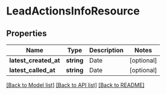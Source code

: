 # LeadActionsInfoResource

## Properties
Name | Type | Description | Notes
------------ | ------------- | ------------- | -------------
**latest_created_at** | **string** | Date | [optional] 
**latest_called_at** | **string** | Date | [optional] 

[[Back to Model list]](../README.md#documentation-for-models) [[Back to API list]](../README.md#documentation-for-api-endpoints) [[Back to README]](../README.md)


